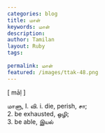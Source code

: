 ```yaml
---
categories: blog
title: மாள்
keywords: மாள்
description: 
author: Tamilan
layout: Ruby
tags: 
 
permalink: மாள்
featured: /images/ttak-48.png
---
```

  
[ māḷ ]  
  
மாளு, I. வி. i. die, perish, சா;   
2. be exhausted, ஒழி;   
3. be able, இயல்